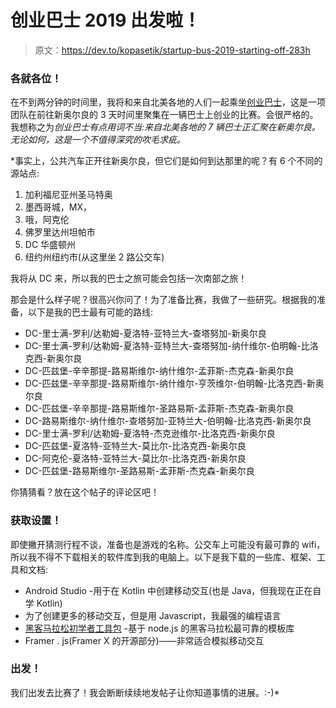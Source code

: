 # 创业巴士 2019 出发啦！

> 原文：<https://dev.to/kopasetik/startup-bus-2019-starting-off-283h>

### 各就各位！

在不到两分钟的时间里，我将和来自北美各地的人们一起乘坐[创业巴士](https://startupbus.com/2019)，这是一项团队在前往新奥尔良的 3 天时间里聚集在一辆巴士上创业的比赛。会很严格的。我想称之为*创业巴士有点用词不当:来自北美各地的 7 辆巴士正汇聚在新奥尔良。无论如何，这是一个不值得深究的吹毛求疵。*

 *事实上，公共汽车正开往新奥尔良，但它们是如何到达那里的呢？有 6 个不同的源站点:

1.  加利福尼亚州圣马特奥
2.  墨西哥城，MX，
3.  哦，阿克伦
4.  佛罗里达州坦帕市
5.  DC 华盛顿州
6.  纽约州纽约市(从这里坐 2 路公交车)

我将从 DC 来，所以我的巴士之旅可能会包括一次南部之旅！

那会是什么样子呢？很高兴你问了！为了准备比赛，我做了一些研究。根据我的准备，以下是我的巴士最有可能的路线:

*   DC-里士满-罗利/达勒姆-夏洛特-亚特兰大-查塔努加-新奥尔良
*   DC-里士满-罗利/达勒姆-夏洛特-亚特兰大-查塔努加-纳什维尔-伯明翰-比洛克西-新奥尔良
*   DC-匹兹堡-辛辛那提-路易斯维尔-纳什维尔-孟菲斯-杰克森-新奥尔良
*   DC-匹兹堡-辛辛那提-路易斯维尔-纳什维尔-亨茨维尔-伯明翰-比洛克西-新奥尔良
*   DC-匹兹堡-辛辛那提-路易斯维尔-圣路易斯-孟菲斯-杰克森-新奥尔良
*   DC-路易斯维尔-纳什维尔-查塔努加-亚特兰大-伯明翰-比洛克西-新奥尔良
*   DC-里士满-罗利/达勒姆-夏洛特-杰克逊维尔-比洛克西-新奥尔良
*   DC-匹兹堡-夏洛特-亚特兰大-莫比尔-比洛克西-新奥尔良
*   DC-阿克伦-夏洛特-亚特兰大-莫比尔-比洛克西-新奥尔良
*   DC-匹兹堡-路易斯维尔-圣路易斯-孟菲斯-杰克森-新奥尔良

你猜猜看？放在这个帖子的评论区吧！

### 获取设置！

即使撇开猜测行程不谈，准备也是游戏的名称。公交车上可能没有最可靠的 wifi，所以我不得不下载相关的软件库到我的电脑上。以下是我下载的一些库、框架、工具和文档:

*   Android Studio -用于在 Kotlin 中创建移动交互(也是 Java，但我现在正在自学 Kotlin)
*   为了创建更多的移动交互，但是用 Javascript，我最强的编程语言
*   [黑客马拉松初学者工具包](https://github.com/sahat/hackathon-starter) -基于 node.js 的黑客马拉松最可靠的模板库
*   Framer . js(Framer X 的开源部分)——非常适合模拟移动交互

### 出发！

我们出发去比赛了！我会断断续续地发帖子让你知道事情的进展。:-)*